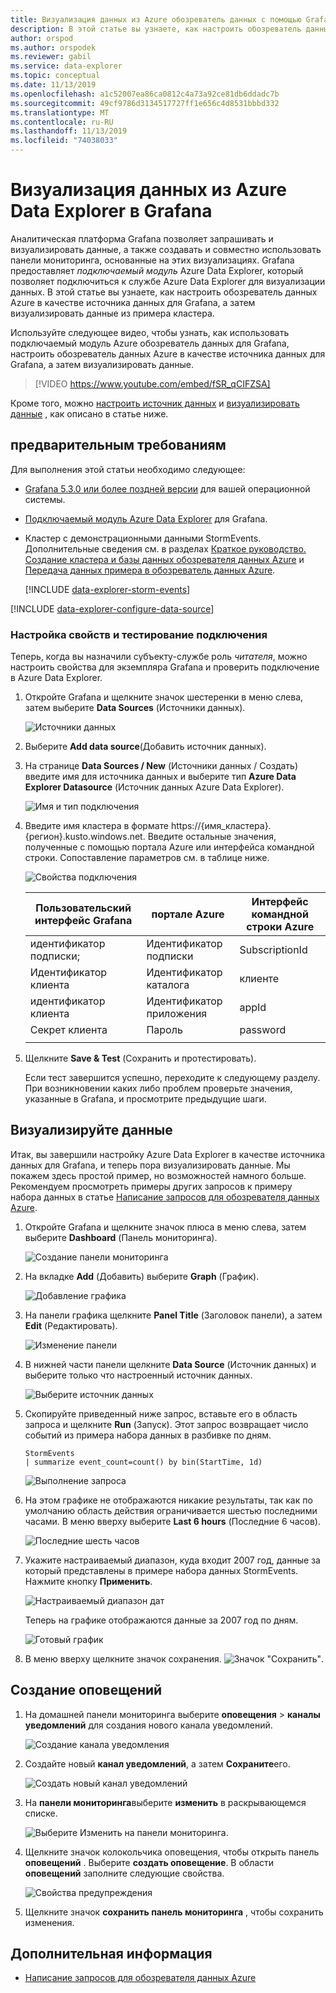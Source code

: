 ```yaml
---
title: Визуализация данных из Azure обозреватель данных с помощью Grafana
description: В этой статье вы узнаете, как настроить обозреватель данных Azure в качестве источника данных для Grafana, а затем визуализировать данные из примера кластера.
author: orspod
ms.author: orspodek
ms.reviewer: gabil
ms.service: data-explorer
ms.topic: conceptual
ms.date: 11/13/2019
ms.openlocfilehash: a1c52007ea86ca0812c4a73a92ce81db6ddadc7b
ms.sourcegitcommit: 49cf9786d3134517727ff1e656c4d8531bbbd332
ms.translationtype: MT
ms.contentlocale: ru-RU
ms.lasthandoff: 11/13/2019
ms.locfileid: "74038033"
---
```

# <a name="visualize-data-from-azure-data-explorer-in-grafana"></a>Визуализация данных из Azure Data Explorer в Grafana

Аналитическая платформа Grafana позволяет запрашивать и визуализировать данные, а также создавать и совместно использовать панели мониторинга, основанные на этих визуализациях. Grafana предоставляет *подключаемый модуль* Azure Data Explorer, который позволяет подключиться к службе Azure Data Explorer для визуализации данных. В этой статье вы узнаете, как настроить обозреватель данных Azure в качестве источника данных для Grafana, а затем визуализировать данные из примера кластера.

Используйте следующее видео, чтобы узнать, как использовать подключаемый модуль Azure обозреватель данных для Grafana, настроить обозреватель данных Azure в качестве источника данных для Grafana, а затем визуализировать данные. 

> [!VIDEO https://www.youtube.com/embed/fSR_qCIFZSA]

Кроме того, можно [настроить источник данных](#configure-the-data-source) и [визуализировать данные](#visualize-data) , как описано в статье ниже.

## <a name="prerequisites"></a>предварительным требованиям

Для выполнения этой статьи необходимо следующее:

* [Grafana 5.3.0 или более поздней версии](https://docs.grafana.org/installation/) для вашей операционной системы.

* [Подключаемый модуль Azure Data Explorer](https://grafana.com/plugins/grafana-azure-data-explorer-datasource/installation) для Grafana.

* Кластер с демонстрационными данными StormEvents. Дополнительные сведения см. в разделах [Краткое руководство. Создание кластера и базы данных обозревателя данных Azure](create-cluster-database-portal.md) и [Передача данных примера в обозреватель данных Azure](ingest-sample-data.md).

    [!INCLUDE [data-explorer-storm-events](../../includes/data-explorer-storm-events.md)]

[!INCLUDE [data-explorer-configure-data-source](../../includes/data-explorer-configure-data-source.md)]

### <a name="specify-properties-and-test-the-connection"></a>Настройка свойств и тестирование подключения

Теперь, когда вы назначили субъекту-службе роль *читателя*, можно настроить свойства для экземпляра Grafana и проверить подключение в Azure Data Explorer.

1. Откройте Grafana и щелкните значок шестеренки в меню слева, затем выберите **Data Sources** (Источники данных).

    ![Источники данных](media/grafana/data-sources.png)

1. Выберите **Add data source**(Добавить источник данных).

1. На странице **Data Sources / New** (Источники данных / Создать) введите имя для источника данных и выберите тип **Azure Data Explorer Datasource** (Источник данных Azure Data Explorer).

    ![Имя и тип подключения](media/grafana/connection-name-type.png)

1. Введите имя кластера в формате https://{имя_кластера}.{регион}.kusto.windows.net. Введите остальные значения, полученные с помощью портала Azure или интерфейса командной строки. Сопоставление параметров см. в таблице ниже.

    ![Свойства подключения](media/grafana/connection-properties.png)

    | Пользовательский интерфейс Grafana | портале Azure | Интерфейс командной строки Azure |
    | --- | --- | --- |
    | идентификатор подписки; | Идентификатор подписки | SubscriptionId |
    | Идентификатор клиента | Идентификатор каталога | клиенте |
    | идентификатор клиента | Идентификатор приложения | appId |
    | Секрет клиента | Пароль | password |
    | | | |

1. Щелкните **Save & Test** (Сохранить и протестировать).

    Если тест завершится успешно, переходите к следующему разделу. При возникновении каких либо проблем проверьте значения, указанные в Grafana, и просмотрите предыдущие шаги.

## <a name="visualize-data"></a>Визуализируйте данные

Итак, вы завершили настройку Azure Data Explorer в качестве источника данных для Grafana, и теперь пора визуализировать данные. Мы покажем здесь простой пример, но возможностей намного больше. Рекомендуем просмотреть примеры других запросов к примеру набора данных в статье [Написание запросов для обозревателя данных Azure](write-queries.md).

1. Откройте Grafana и щелкните значок плюса в меню слева, затем выберите **Dashboard** (Панель мониторинга).

    ![Создание панели мониторинга](media/grafana/create-dashboard.png)

1. На вкладке **Add** (Добавить) выберите **Graph** (График).

    ![Добавление графика](media/grafana/add-graph.png)

1. На панели графика щелкните **Panel Title** (Заголовок панели), а затем **Edit** (Редактировать).

    ![Изменение панели](media/grafana/edit-panel.png)

1. В нижней части панели щелкните **Data Source** (Источник данных) и выберите только что настроенный источник данных.

    ![Выберите источник данных](media/grafana/select-data-source.png)

1. Скопируйте приведенный ниже запрос, вставьте его в область запроса и щелкните **Run** (Запуск). Этот запрос возвращает число событий из примера набора данных в разбивке по дням.

    ```kusto
    StormEvents
    | summarize event_count=count() by bin(StartTime, 1d)
    ```

    ![Выполнение запроса](media/grafana/run-query.png)

1. На этом графике не отображаются никакие результаты, так как по умолчанию область действия ограничивается шестью последними часами. В меню вверху выберите **Last 6 hours** (Последние 6 часов).

    ![Последние шесть часов](media/grafana/last-six-hours.png)

1. Укажите настраиваемый диапазон, куда входит 2007 год, данные за который представлены в примере набора данных StormEvents. Нажмите кнопку **Применить**.

    ![Настраиваемый диапазон дат](media/grafana/custom-date-range.png)

    Теперь на графике отображаются данные за 2007 год по дням.

    ![Готовый график](media/grafana/finished-graph.png)

1. В меню вверху щелкните значок сохранения. ![Значок "Сохранить"](media/grafana/save-icon.png).

## <a name="create-alerts"></a>Создание оповещений

1. На домашней панели мониторинга выберите **оповещения** > **каналы уведомлений** для создания нового канала уведомлений.

    ![Создание канала уведомления](media/grafana/create-notification-channel.png)

1. Создайте новый **канал уведомлений**, а затем **Сохраните**его.

    ![Создать новый канал уведомлений](media/grafana/new-notification-channel-adx.png)

1. На **панели мониторинга**выберите **изменить** в раскрывающемся списке.

    ![Выберите Изменить на панели мониторинга.](media/grafana/edit-panel-4-alert.png)

1. Щелкните значок колокольчика оповещения, чтобы открыть панель **оповещений** . Выберите **создать оповещение**. В области **оповещений** заполните следующие свойства.

    ![Свойства предупреждения](media/grafana/alert-properties.png)

1. Щелкните значок **сохранить панель мониторинга** , чтобы сохранить изменения.

## <a name="next-steps"></a>Дополнительная информация

* [Написание запросов для обозревателя данных Azure](write-queries.md)
